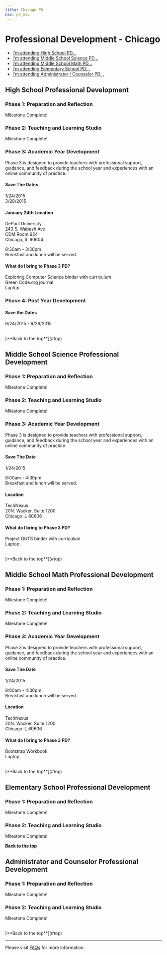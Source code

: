 ```yaml
---
title: Chicago PD
nav: pd_nav
---
```

<a id="top"></a>

# Professional Development - Chicago

- [I'm attending High School PD...](#hs)
- [I'm attending Middle School Science PD...](#mss)
- [I'm attending Middle School Math PD...](#msm)
- [I'm attending Elementary School PD...](#es)
- [I'm attending Administrator / Counselor PD...](#admin)

<a id="hs"></a>

## High School Professional Development

### Phase 1: Preparation and Reflection

Milestone Complete!

### Phase 2: Teaching and Learning Studio

Milestone Complete!

### Phase 3: Academic Year Development

Phase 3 is designed to provide teachers with professional support, guidance, and feedback during the school year and experiences with an online community of practice.

#### Save The Dates

1/24/2015
<br />
3/28/2015

#### January 24th Location

DePaul University 
<br />
243 S. Wabash Ave
<br />
CDM Room 924
<br />
Chicago, IL 60604​​​​​ 

8:30am - 3:30pm
<br />
Breakfast and lunch will be served. 

#### What do I bring to Phase 3 PD? ####
Exploring Computer Science binder with curriculum
<br />
Green Code.org journal
<br />
Laptop

### Phase 4: Post Year Development

#### Save the Dates
6/24/2015 - 6/26/2015 

<br />
[**Back to the top**](#top)


<a id="mss"></a>
## Middle School Science Professional Development

### Phase 1: Preparation and Reflection

Milestone Complete!

### Phase 2: Teaching and Learning Studio

Milestone Complete!

### Phase 3: Academic Year Development

Phase 3 is designed to provide teachers with professional support, guidance, and feedback during the school year and experiences with an online community of practice.

#### Save The Date

1/24/2015

8:00am - 4:30pm
<br />
Breakfast and lunch will be served. 

#### Location ####

TechNexus
<br />
20N. Wacker, Suite 1200
<br />
Chicago IL 60606

#### What do I bring to Phase 3 PD? ####
Project GUTS binder with curriculum
<br />
Laptop

<br />
[**Back to the top**](#top)


<a id="msm"></a>
## Middle School Math Professional Development

### Phase 1: Preparation and Reflection

Milestone Complete!

### Phase 2: Teaching and Learning Studio

Milestone Complete!

### Phase 3: Academic Year Development

Phase 3 is designed to provide teachers with professional support, guidance, and feedback during the school year and experiences with an online community of practice.

#### Save The Date

1/24/2015

8:00am - 4:30pm
<br />
Breakfast and lunch will be served. 

#### Location ####

TechNexus
<br />
20N. Wacker, Suite 1200
<br />
Chicago IL 60606

#### What do I bring to Phase 3 PD? ####
Bootstrap Workbook
<br />
Laptop

<br/>
[**Back to the top**](#top)


<a id="es"></a>
## Elementary  School Professional Development

### Phase 1: Preparation and Reflection

Milestone Complete!

### Phase 2: Teaching and Learning Studio

Milestone Complete!

[**Back to the top**](#top)


<a id="admin"></a>
## Administrator and Counselor Professional Development

### Phase 1: Preparation and Reflection

Milestone Complete!

### Phase 2: Teaching and Learning Studio

Milestone Complete!

<br/>
[**Back to the top**](#top)


----------
Please visit [FAQs](/educate/pd/faq) for more information.

<br />
<br />